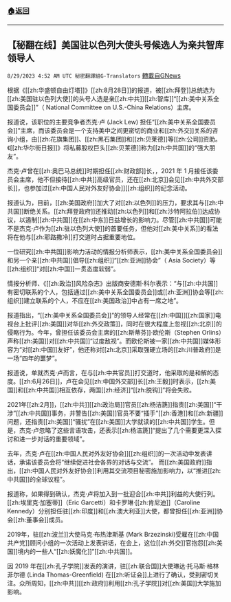 ###  [:house:返回](README.md)
---


## 【秘翻在线】美国驻以色列大使头号候选人为亲共智库领导人
`8/29/2023 4:52 AM UTC 秘密翻譯組G-Translators` [轉載自GNews](https://gnews.org/articles/1613278)

根据《[[zh:华盛顿自由灯塔]]》[[zh:8月28日]]的报道，被[[zh:拜登]]总统选为[[zh:美国驻以色列大使]]的头号人选是亲[[zh:中共]][[zh:智库]]“[[zh:美中关系全国委员会]]”（ National Committee on U.S.-China Relations）主席。

报道说，该职位的主要竞争者杰克·卢 (Jack Lew) 担任“[[zh:美中关系全国委员会]]”主席，而该委员会是一个支持美中之间更密切的商业和[[zh:外交]]关系的咨询小组，由[[zh:花旗集团]]、[[zh:黑石集团]]和[[zh:贝莱德]]等[[zh:公司]]资助。《[[zh:华尔街日报]]》将私募股权巨头[[zh:贝莱德]]称为[[zh:中共国]]的“强大朋友”。

杰克·卢曾在[[zh:奥巴马总统]]时期担任[[zh:财政部]]长，，2021 年 1 月接任该委员会主席，他不但接待[[zh:中共]]高级官员，还在[[zh:北京]]会见[[zh:中共外交部长]]，也参加过[[zh:中国人民对外友好协会]][[zh:组织]]的纪念活动。

报道认为，目前，[[zh:美国政府]]加大了对[[zh:以色列]]的压力，要求其与[[zh:中共国]]断绝关系。[[zh:拜登政府]]还推动[[zh:以色列]]和[[zh:沙特阿拉伯]]达成协议，以遏制[[zh:中共国]]在[[zh:中东]]日益增长的影响力。尽管[[zh:中共国]]可能不是杰克·卢作为[[zh:驻以色列大使]]的首要任务，但他对[[zh:美中关系]]的看法将在他与[[zh:耶路撒冷]]打交道时占据重要地位。

一位研究[[zh:中共国]]影响力活动的情报分析师表示，[[zh:美中关系全国委员会]]和另一个亲[[zh:中共国]]倡导[[zh:组织]]“[[zh:亚洲]]协会”（ Asia Society）等[[zh:组织]]“对[[zh:中国]]一贯态度软弱”。

情报分析师、《[[zh:政治]]风险杂志》出版商安德斯·科尔表示：“与[[zh:中共国]]有密切联系的个人，包括通过[[zh:美中关系全国委员会]]或[[zh:亚洲]]协会等[[zh:组织]]建立联系的个人，不应在[[zh:美国政治]]中占有一席之地”。

报道指出，“[[zh:美中关系全国委员会]]”的领导人经常在[[zh:中国]][[zh:国家]]电视台上批评[[zh:美国]]对华[[zh:外交政策]]，同时在很大程度上忽视[[zh:北京]]的侵略行为。今年，曾担任该委员会主席的[[zh:斯蒂芬]]·欧伦斯（Stephen Orlins）声称[[zh:美国]]对[[zh:中共国]]“过度敌视”。而欧伦斯被一家[[zh:中共国]]媒体形容为“对[[zh:中国]]友好”，他还称对[[zh:北京]]采取强硬立场的[[zh:川普政府]]是一场“四年的噩梦”。

报道说，单就杰克·卢而言，在与[[zh:中共官员]]打交道时，他采取的是和解的态度。[[zh:6月26日]]，卢在会见[[zh:中国外交部]]长[[zh:王毅]]时表示，[[zh:美国]]和[[zh:中共国]]相互依存，两国[[zh:经济]]“[[zh:脱钩]]”将会失败。

2021年[[zh:2月]]，[[zh:中共]][[zh:政治局]]官员[[zh:杨洁篪]]指责[[zh:美国]]“干涉”[[zh:中共国]]事务，并警告[[zh:美国]]官员不要“插手”[[zh:香港]]和[[zh:新疆]]问题，还指责[[zh:美国]]“骚扰”在[[zh:美国]]大学就读的[[zh:中共国]]学生。但是，杰克·卢忽略了这些言语攻击，还表示[[zh:杨洁篪]]“提出了几个需要更深入探讨和进一步对话的重要领域”。

去年，杰克·卢在[[zh:中国人民对外友好协会]][[zh:组织]]的一次活动中发表讲话，承诺该委员会将“继续促进社会各界的对话与交流”。 而[[zh:美国政府]]指出，[[zh:中国人民对外友好协会]]利用其交流项目秘密施加影响力，以“推进[[zh:中共国]]的全球议程”。

报道称，如果得到确认，杰克·卢将加入到一批迎合[[zh:中共]]利益的大使行列。[[zh:埃里克·加塞蒂]]（Eric Garcetti）和卡罗琳·[[zh:肯尼迪]]（Caroline Kennedy）分别担任驻[[zh:印度]]和[[zh:澳大利亚]]大使，都曾担任[[zh:亚洲]]协会[[zh:董事会]]成员。

2019年，驻[[zh:波兰]]大使马克·布热津斯基 (Mark Brzezinski)受雇在[[zh:中国共产党]]顾问小组的一次活动上发表讲话，在会上，这位[[zh:外交]]官抱怨[[zh:美国]]境内的一些人“[[zh:妖魔化]]”[[zh:中共国]]。

因 2019 年在[[zh:孔子学院]]发表的演讲，驻[[zh:联合国]]大使琳达·托马斯·格林菲尔德 (Linda Thomas-Greenfield) 在[[zh:听证会]]上进行了确认，受到密切关注。众所周知，[[zh:中共]][[zh:政府]]利用[[zh:孔子学院]]对[[zh:美国]]大学施加影响。
